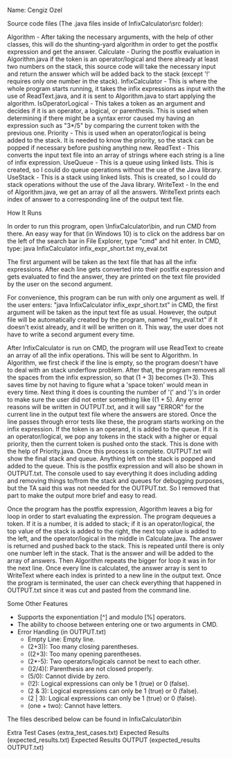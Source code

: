 Name: Cengiz Ozel  
  
Source code files (The .java files inside of InfixCalculator\src folder):  

Algorithm - After taking the necessary arguments, with the help of other classes, this will do the shunting-yard algorithm in order to get the postfix expression and get the answer.
Calculate - During the postfix evaluation in Algorithm.java if the token is an operator/logical and there already at least two numbers on the stack, this source code will take the necessary input and return the answer which will be added back to the stack (except '!' requires only one number in the stack).
InfixCalculator - This is where the whole program starts running, it takes the infix expressions as input with the use of ReadText.java, and it is sent to Algorithm.java to start applying the algorithm.
IsOperatorLogical - This takes a token as an argument and decides if it is an operator, a logical, or parenthesis. This is used when determining if there might be a syntax error caused my having an expression such as "3*/5" by comparing the current token with the previous one.
Priority - This is used when an operator/logical is being added to the stack. It is needed to know the priority, so the stack can be popped if necessary before pushing anything new.
ReadText - This converts the input text file into an array of strings where each string is a line of infix expression.
UseQueue - This is a queue using linked lists. This is created, so I could do queue operations without the use of the Java library.
UseStack - This is a stack using linked lists. This is created, so I could do stack operations without the use of the Java library.
WriteText - In the end of Algorithm.java, we get an array of all the answers. WriteText prints each index of answer to a corresponding line of the output text file.


How It Runs

In order to run this program, open \InfixCalculator\bin, and run CMD from there. An easy way for that (in Windows 10) is to click on the address bar on the left of the search bar in File Explorer, type "cmd" and hit enter.
In CMD, type: java InfixCalculator infix_expr_short.txt my_eval.txt

The first argument will be taken as the text file that has all the infix expressions. After each line gets converted into their postfix expression and gets evaluated to find the answer, they are printed on the text file provided by the user on the second argument.

For convenience, this program can be run with only one argument as well. If the user enters: "java InfixCalculator infix_expr_short.txt" in CMD, the first argument will be taken as the input text file as usual. However, the output file will be automatically created by the program, named "my_eval.txt" if it doesn't exist already, and it will be written on it. This way, the user does not have to write a second argument every time.

After InfixCalculator is run on CMD, the program will use ReadText to create an array of all the infix operations. This will be sent to Algorithm. In Algorithm, we first check if the line is empty, so the program doesn't have to deal with an stack underflow problem. After that, the program removes all the spaces from the infix expression, so that (1 + 3) becomes (1+3). This saves time by not having to figure what a 'space token' would mean in every time. Next thing it does is counting the number of '(' and ')'s in order to make sure the user did not enter something like ((1 + 5). Any error reasons will be written in OUTPUT.txt, and it will say "ERROR" for the current line in the output text file where the answers are stored. Once the line passes through error tests like these, the program starts working on the infix expression. If the token is an operand, it is added to the queue. If it is an operator/logical, we pop any tokens in the stack with a higher or equal priority, then the current token is pushed onto the stack. This is done with the help of Priority.java. Once this process is complete. OUTPUT.txt will show the final stack and queue. Anything left on the stack is popped and added to the queue. This is the postfix expression and will also be shown in OUTPUT.txt. The console used to say everything it does including adding and removing things to/from the stack and queues for debugging purposes, but the TA said this was not needed for the OUTPUT.txt. So I removed that part to make the output more brief and easy to read.

Once the program has the postfix expression, Algorithm leaves a big for loop in order to start evaluating the expression. The program dequeues a token. If it is a number, it is added to stack; if it is an operator/logical, the top value of the stack is added to the right, the next top value is added to the left, and the operator/logical in the middle in Calculate.java. The answer is returned and pushed back to the stack. This is repeated until there is only one number left in the stack. That is the answer and will be added to the array of answers. Then Algorithm repeats the bigger for loop it was in for the next line. Once every line is calculated, the answer array is sent to WriteText where each index is printed to a new line in the output text. Once the program is terminated, the user can check everything that happened in OUTPUT.txt since it was cut and pasted from the command line.


Some Other Features

 - Supports the exponentiation [^] and modulo [%] operators.
 - The ability to choose between entering one or two arguments in CMD.
 - Error Handling (in OUTPUT.txt)
    * Empty Line:  Empty line.
    * (2+3)):      Too many closing parentheses.
    * ((2+3):      Too many opening parentheses.
    * (2*-5):      Two operators/logicals cannot be next to each other.
    * ()2/4)(:     Parenthesis are not closed properly.
    * (5/0):       Cannot divide by zero.
    * (!2):        Logical expressions can only be 1 (true) or 0 (false).
    * (2 & 3):     Logical expressions can only be 1 (true) or 0 (false).
    * (2 | 3):     Logical expressions can only be 1 (true) or 0 (false).
    * (one + two): Cannot have letters.

The files described below can be found in InfixCalculator\bin

Extra Test Cases         (extra_test_cases.txt)
Expected Results         (expected_results.txt)
Expected Results OUTPUT  (expected_results OUTPUT.txt)
